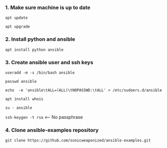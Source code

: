 ### 1. Make sure machine is up to date

`apt update`

`apt upgrade`


### 2. Install python and ansible

`apt install python ansible`


### 3. Create ansible user and ssh keys

`useradd -m -s /bin/bash ansible`

`passwd ansible`

`echo  -e 'ansible\tALL=(ALL)\tNOPASSWD:\tALL' > /etc/sudoers.d/ansible`

`apt install whois`

`su - ansible`

`ssh-keygen -t rsa` <-- No passphrase


### 4. Clone ansible-examples repository

`git clone https://github.com/sonicweaponized/ansible-examples.git`
